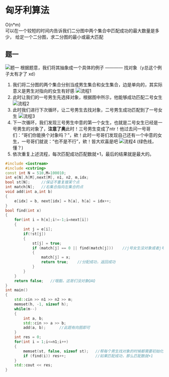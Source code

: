 # 匈牙利算法
O(n*m)    
可以在一个较短的时间内告诉我们二分图中两个集合中匹配成功的最大数量是多少，
给定一个二分图，求二分图的最小或最大匹配   
## 题一
![题一](./pic/Question1.png)
根据题意，我们将其抽象成一个具体的例子 ———— 找对象（y总这个例子太有才了 xd）      
1. 我们将二分图的两个集合分别当成男生集合和女生集合，边是单向的，其实际意义是男生对指向的女生有好感
![流程1](./pic/Hungarian%20Algorithm-1.png)
2. 此时让我们的一号男生先选择对象，根据图中所示，他能够成功匹配二号女生
![流程2](./pic/Hungarian%20Algorithm-2.png)
3. 此时我们进行下次循环，让二号男生去找对象，二号男生成功匹配到了一号女生
![流程3](./pic/Hungarian%20Algorithm-3.png)
4. 下一次循环，我们发现三号男生中意的第一个女生，也就是二号女生已经是一号男生的对象了，**注意了奥**此时！三号男生变成了ntr！他过去问一号哥们：“哥们你能换个对象吗？”，欸！此时一号哥们发现自己还有一个中意的女生，一号哥们就说：“也不是不行”，欸！皆大欢喜是吧
![流程4](./pic/Hungarian%20Algorithm-4.png)
(绿色线，懂？)
5. 依次重复上述流程，每次匹配成功匹配数就+1，最后的结果就是最大的。

```cpp
#include <iostream>
#include <cstring>
const int N = 510,M=100010;
int e[N],h[M],next[M], n1, n2, m,idx;
bool st[N];		//保证不重复搜某个点
int match[N];	//右集合指向左集合的点
void add(int a,int b)
{
	e[idx] = b, next[idx] = h[a], h[a] = idx++;
}
bool find(int x)
{
	for(int i = h[x];i!=-1;i=next[i])
	{
		int j = e[i];
		if(!st[j])
		{
			st[j] = true;
			if (match[j] == 0 || find(match[j]))	//j号女生没对象或者j号女生的男朋友愿意换个对象（别骂，你愿意就变成给女生分配对象呗 ->。->）
			{
				match[j] = x;
				return true;	//分配成功，返回成功
			}
		}
	}
	return false;	//哦豁，这哥们没对象QAQ
}
int main()
{
	std::cin >> n1 >> n2 >> m;
	memset(h, -1, sizeof h);
	while(m--)
	{
		int a, b;
		std::cin >> a >> b;
		add(a, b);		//此题有向图即可
	}
	int res = 0;
	for(int i = 1;i<=n1;i++)
	{
		memset(st, false, sizeof st);	//帮每个男生找对象的时候都需要初始化一下st表
		if (find(i)) res++;				//如果匹配成功，那么匹配数就+1
	}
	std::cout << res;
}

```


